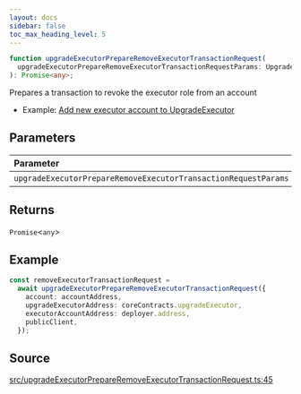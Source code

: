 ```yaml
---
layout: docs
sidebar: false
toc_max_heading_level: 5
---
```


```ts
function upgradeExecutorPrepareRemoveExecutorTransactionRequest(
  upgradeExecutorPrepareRemoveExecutorTransactionRequestParams: UpgradeExecutorPrepareRemoveExecutorTransactionRequestParams,
): Promise<any>;
```

Prepares a transaction to revoke the executor role from an account

- Example: [Add new executor account to UpgradeExecutor](https://github.com/OffchainLabs/arbitrum-orbit-sdk/blob/main/examples/upgrade-executor-add-account/index.ts)

## Parameters

| Parameter                                                      | Type                                                                                                                                              | Description                                                                                                                                     |
| :------------------------------------------------------------- | :------------------------------------------------------------------------------------------------------------------------------------------------ | :---------------------------------------------------------------------------------------------------------------------------------------------- |
| `upgradeExecutorPrepareRemoveExecutorTransactionRequestParams` | [`UpgradeExecutorPrepareRemoveExecutorTransactionRequestParams`](../type-aliases/UpgradeExecutorPrepareRemoveExecutorTransactionRequestParams.md) | [UpgradeExecutorPrepareRemoveExecutorTransactionRequestParams](../type-aliases/UpgradeExecutorPrepareRemoveExecutorTransactionRequestParams.md) |

## Returns

`Promise`\<`any`\>

## Example

```ts
const removeExecutorTransactionRequest =
  await upgradeExecutorPrepareRemoveExecutorTransactionRequest({
    account: accountAddress,
    upgradeExecutorAddress: coreContracts.upgradeExecutor,
    executorAccountAddress: deployer.address,
    publicClient,
  });
```

## Source

[src/upgradeExecutorPrepareRemoveExecutorTransactionRequest.ts:45](https://github.com/OffchainLabs/arbitrum-orbit-sdk/blob/9d5595a042e42f7d6b9af10a84816c98ea30f330/src/upgradeExecutorPrepareRemoveExecutorTransactionRequest.ts#L45)
